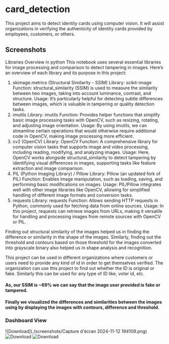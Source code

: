 # card_detection

This project aims to detect identity cards using computer vision. It will assist organizations in verifying the authenticity of identity cards provided by employees, customers, or others.
## Screenshots
Libraries Overview in python 
This notebook uses several essential libraries for image processing and comparison to detect tampering in images. Here’s an overview of each library and its purpose in this project:

1. skimage.metrics (Structural Similarity - SSIM)
Library: scikit-image
Function: structural_similarity (SSIM) is used to measure the similarity between two images, taking into account luminance, contrast, and structure.
Usage: It’s particularly helpful for detecting subtle differences between images, which is valuable in tampering or quality detection tasks.
2. imutils
Library: imutils
Function: Provides helper functions that simplify basic image processing tasks with OpenCV, such as resizing, rotating, and adjusting image orientation.
Usage: By using imutils, we can streamline certain operations that would otherwise require additional code in OpenCV, making image processing more efficient.
3. cv2 (OpenCV)
Library: OpenCV
Function: A comprehensive library for computer vision tasks that supports image and video processing, including reading, modifying, and analyzing images.
Usage: Here, OpenCV works alongside structural_similarity to detect tampering by identifying visual differences in images, supporting tasks like feature extraction and image comparison.
4. PIL (Python Imaging Library) / Pillow
Library: Pillow (an updated fork of PIL)
Function: Enables image manipulation, such as loading, saving, and performing basic modifications on images.
Usage: PIL/Pillow integrates well with other image libraries like OpenCV, allowing for simplified handling of different image formats and conversion tasks.
5. requests
Library: requests
Function: Allows sending HTTP requests in Python, commonly used for fetching data from online sources.
Usage: In this project, requests can retrieve images from URLs, making it versatile for handling and processing images from remote sources with OpenCV or PIL.


Finding out structural similarity of the images helped us in finding the difference or similarity in the shape of the images. Similarly, finding out the threshold and contours based on those threshold for the images converted into grayscale binary also helped us in shape analysis and recognition. 

This project can be used in different organizations where customers or users need to provide any kind of id in order to get themselves verified. The organization can use this project to find out whether the ID is original or fake. Similarly this can be used for any type of ID like, voter id, etc.

#### As, our SSIM is ~69% we can say that the image user provided is fake or tampered.
#### Finally we visualized the differences and similarities between the images using by displaying the images with contours, difference and threshold.  
### Dashboard View
![Download](./screenshots/Capture d'écran 2024-11-12 194109.png)
![Download](./screenshot/login.png)
![Download](./screenshot/profile.png)

